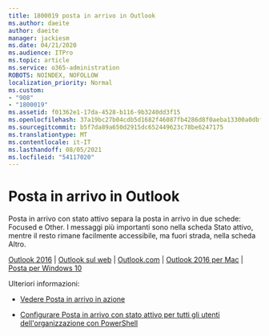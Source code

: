 ```yaml
---
title: 1800019 posta in arrivo in Outlook
ms.author: daeite
author: daeite
manager: jackiesm
ms.date: 04/21/2020
ms.audience: ITPro
ms.topic: article
ms.service: o365-administration
ROBOTS: NOINDEX, NOFOLLOW
localization_priority: Normal
ms.custom:
- "908"
- "1800019"
ms.assetid: f01362e1-17da-4528-b116-9b3240dd3f15
ms.openlocfilehash: 37a19bc27b04cdb5d1682f46087fb4286d8f0aeba13300a0dbf3ca549d9dd402
ms.sourcegitcommit: b5f7da89a650d2915dc652449623c78be6247175
ms.translationtype: MT
ms.contentlocale: it-IT
ms.lasthandoff: 08/05/2021
ms.locfileid: "54117020"
---
```

# <a name="focused-inbox-in-outlook"></a>Posta in arrivo in Outlook

Posta in arrivo con stato attivo separa la posta in arrivo in due schede: Focused e Other. I messaggi più importanti sono nella scheda Stato attivo, mentre il resto rimane facilmente accessibile, ma fuori strada, nella scheda Altro.
  
[Outlook 2016](https://go.microsoft.com/fwlink/p/?linkid=2002112&amp;clcid=0x409)  |  [Outlook sul web](https://go.microsoft.com/fwlink/p/?linkid=2002113&amp;clcid=0x409)  |  [Outlook.com](https://go.microsoft.com/fwlink/p/?linkid=2002012&amp;clcid=0x409)  |  [Outlook 2016 per Mac](https://go.microsoft.com/fwlink/p/?linkid=2002013&amp;clcid=0x409)  |  [Posta per Windows 10](https://go.microsoft.com/fwlink/p/?linkid=2001919&amp;clcid=0x409)
  
Ulteriori informazioni:
  
- [Vedere Posta in arrivo in azione](https://go.microsoft.com/fwlink/p/?linkid=2002212&amp;clcid=0x409)

- [Configurare Posta in arrivo con stato attivo per tutti gli utenti dell'organizzazione con PowerShell](https://go.microsoft.com/fwlink/p/?linkid=2002308&amp;clcid=0x409)
